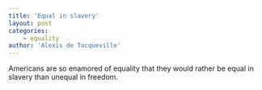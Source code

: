 ```yaml
---
title: 'Equal in slavery'
layout: post
categories:
    - equality
author: 'Alexis de Tocqueville'
---
```


Americans are so enamored of equality that they would rather be equal in slavery than unequal in freedom.
